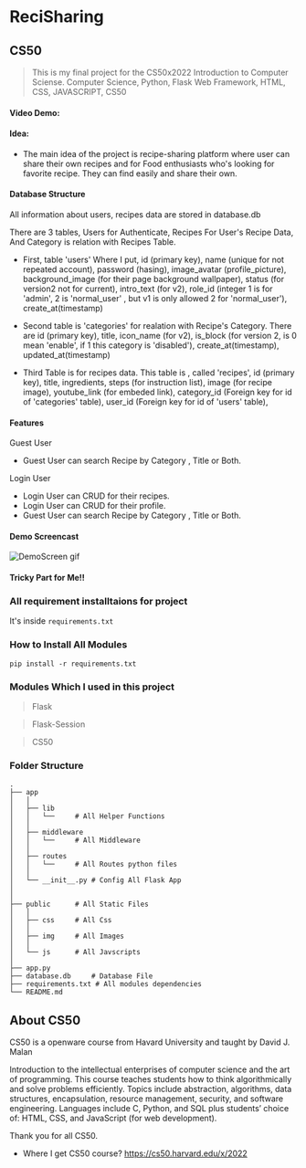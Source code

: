 # ReciSharing

## CS50
>This is my final project for the CS50x2022 Introduction to Computer Sciense.
>Computer Science, Python, Flask Web Framework, HTML, CSS, JAVASCRIPT, CS50

#### Video Demo: 

#### Idea:
- The main idea of the project is recipe-sharing platform where user can share their own recipes and for Food enthusiasts who's looking for favorite recipe. They can find easily and share their own.

#### Database Structure
All information about users, recipes data are stored in database.db

There are 3 tables, Users for Authenticate, Recipes For User's Recipe Data, And Category is relation with Recipes Table.

- First, table 'users' Where I put, id (primary key), name (unique for not repeated account), password (hasing), image_avatar (profile_picture), background_image (for their page background wallpaper), status (for version2 not for current), intro_text (for v2), role_id (integer 1 is for 'admin', 2 is 'normal_user' , but v1 is only allowed 2 for 'normal_user'), create_at(timestamp) 

- Second table is 'categories' for realation with Recipe's Category. There are id (primary key), title, icon_name (for v2), is_block (for version 2, is 0 mean 'enable', if 1 this category is 'disabled'), create_at(timestamp), updated_at(timestamp) 

- Third Table is for recipes data. This table is , called 'recipes', id (primary key), title, ingredients, steps (for instruction list), image (for recipe image), youtube_link (for embeded link), category_id (Foreign key for id of 'categories' table), user_id (Foreign key for id of 'users' table),

#### Features

Guest User
- Guest User can search Recipe by Category , Title or Both.

Login User
- Login User can CRUD for their recipes.
- Login User can CRUD for their profile.
- Guest User can search Recipe by Category , Title or Both.

#### Demo Screencast

![DemoScreen gif](./demo.gif)

#### Tricky Part for Me!!


### All requirement installtaions for project
It's inside ```requirements.txt``` 

### How to Install All Modules
``` pip install -r requirements.txt ```

### Modules Which I used in this project
> Flask

> Flask-Session

> CS50

### Folder Structure
```
.
├── app
│   │
│   ├── lib
│   │   └──     # All Helper Functions 
│   │
│   ├── middleware
│   │   └──     # All Middleware 
│   │
│   ├── routes
│   │   └──     # All Routes python files
│   │
│   └── __init__.py # Config All Flask App
│ 
│    
├── public      # All Static Files
│   │
│   ├── css     # All Css 
│   │
│   ├── img     # All Images
│   │
│   └── js      # All Javscripts
│  
├── app.py
├── database.db     # Database File
├── requirements.txt # All modules dependencies
└── README.md
```

## About CS50
CS50 is a openware course from Havard University and taught by David J. Malan

Introduction to the intellectual enterprises of computer science and the art of programming. This course teaches students how to think algorithmically and solve problems efficiently. Topics include abstraction, algorithms, data structures, encapsulation, resource management, security, and software engineering. Languages include C, Python, and SQL plus students’ choice of: HTML, CSS, and JavaScript (for web development).

Thank you for all CS50.

- Where I get CS50 course?
https://cs50.harvard.edu/x/2022